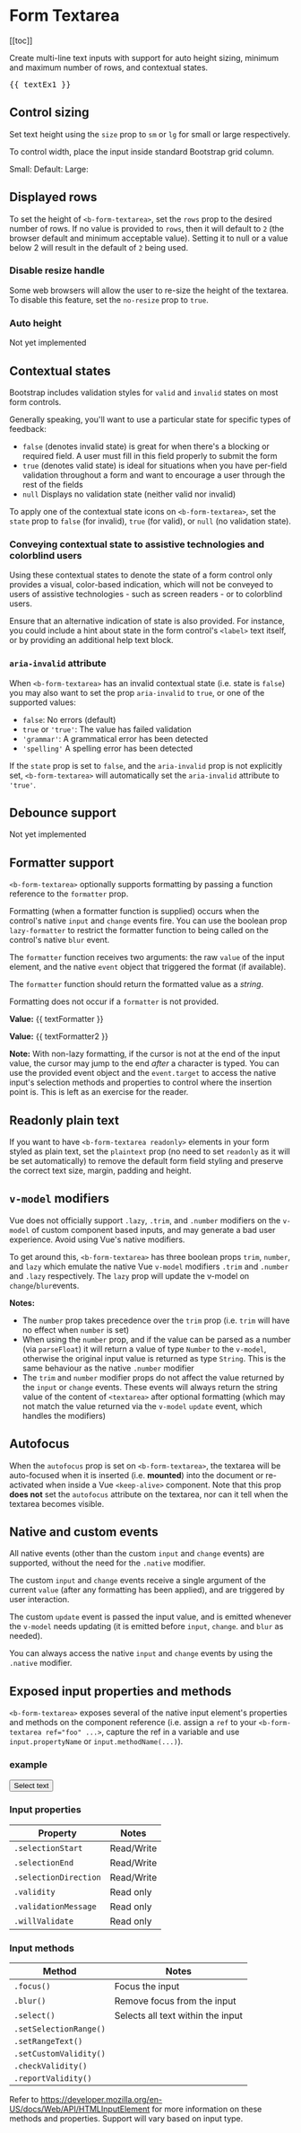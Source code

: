 # Form Textarea

<ClientOnly>
  <Teleport to=".bd-toc">

[[toc]]

  </Teleport>
</ClientOnly>

<div class="lead mb-5">

Create multi-line text inputs with support for auto height sizing, minimum and maximum number of rows, and contextual states.

</div>

<HighlightCard>
  <b-form-textarea
    id="textarea"
    v-model="textEx1"
    placeholder="Enter something..."
    rows="3"
    max-rows="6"
  ></b-form-textarea>
  <pre class="mt-3 mb-0">{{ textEx1 }}</pre>
  <template #html>

```vue
<template>
  <b-form-textarea
    id="textarea"
    v-model="textEx1"
    placeholder="Enter something..."
    rows="3"
    max-rows="6"
  ></b-form-textarea>

  <pre class="mt-3 mb-0">{{ textEx1 }}</pre>
</template>

<script setup lang="ts">
const textEx1 = ref()
</script>
```

  </template>
</HighlightCard>

## Control sizing

Set text height using the `size` prop to `sm` or `lg` for small or large respectively.

To control width, place the input inside standard Bootstrap grid column.

<HighlightCard>
  <b-row>
    <b-col sm="2">
      <label for="textarea-small">Small:</label>
    </b-col>
    <b-col sm="10">
      <b-form-textarea id="textarea-small" size="sm" placeholder="Small textarea"></b-form-textarea>
    </b-col>
  </b-row>
  <b-row class="mt-2">
    <b-col sm="2">
      <label for="textarea-default">Default:</label>
    </b-col>
    <b-col sm="10">
      <b-form-textarea id="textarea-default" placeholder="Default textarea"></b-form-textarea>
    </b-col>
  </b-row>
  <b-row class="mt-2">
    <b-col sm="2">
      <label for="textarea-large">Large:</label>
    </b-col>
    <b-col sm="10">
      <b-form-textarea id="textarea-large" size="lg" placeholder="Large textarea"></b-form-textarea>
    </b-col>
  </b-row>
  <template #html>

```vue-html
<b-row>
  <b-col sm="2">
    <label for="textarea-small">Small:</label>
  </b-col>
  <b-col sm="10">
    <b-form-textarea id="textarea-small" size="sm" placeholder="Small textarea"></b-form-textarea>
  </b-col>
</b-row>

<b-row class="mt-2">
  <b-col sm="2">
    <label for="textarea-default">Default:</label>
  </b-col>
  <b-col sm="10">
    <b-form-textarea id="textarea-default" placeholder="Default textarea"></b-form-textarea>
  </b-col>
</b-row>

<b-row class="mt-2">
  <b-col sm="2">
    <label for="textarea-large">Large:</label>
  </b-col>
  <b-col sm="10">
    <b-form-textarea id="textarea-large" size="lg" placeholder="Large textarea"></b-form-textarea>
  </b-col>
</b-row>
```

  </template>
</HighlightCard>

## Displayed rows

To set the height of `<b-form-textarea>`, set the `rows` prop to the desired number of rows. If no
value is provided to `rows`, then it will default to `2` (the browser default and minimum acceptable
value). Setting it to null or a value below 2 will result in the default of `2` being used.

<HighlightCard>
  <b-form-textarea id="textarea-rows" placeholder="Tall textarea" rows="8"></b-form-textarea>
  <template #html>

```vue
<b-form-textarea id="textarea-rows" placeholder="Tall textarea" rows="8"></b-form-textarea>
```

  </template>
</HighlightCard>

### Disable resize handle

Some web browsers will allow the user to re-size the height of the textarea. To disable this
feature, set the `no-resize` prop to `true`.

<HighlightCard>
  <b-form-textarea
    id="textarea-no-resize"
    placeholder="Fixed height textarea"
    rows="3"
    no-resize
  ></b-form-textarea>
  <template #html>

```vue
<b-form-textarea
  id="textarea-no-resize"
  placeholder="Fixed height textarea"
  rows="3"
  no-resize
></b-form-textarea>
```

  </template>
</HighlightCard>

### Auto height

Not yet implemented

## Contextual states

Bootstrap includes validation styles for `valid` and `invalid` states on most form controls.

Generally speaking, you'll want to use a particular state for specific types of feedback:

- `false` (denotes invalid state) is great for when there's a blocking or required field. A user
  must fill in this field properly to submit the form
- `true` (denotes valid state) is ideal for situations when you have per-field validation throughout
  a form and want to encourage a user through the rest of the fields
- `null` Displays no validation state (neither valid nor invalid)

To apply one of the contextual state icons on `<b-form-textarea>`, set the `state` prop to `false`
(for invalid), `true` (for valid), or `null` (no validation state).

<HighlightCard>
  <b-form-textarea
    id="textarea-state"
    v-model="textStates"
    :state="textStates.length >= 10"
    placeholder="Enter at least 10 characters"
    rows="3"
  ></b-form-textarea>
  <template #html>

```vue
<template>
  <b-form-textarea
    id="textarea-state"
    v-model="textStates"
    :state="textStates.length >= 10"
    placeholder="Enter at least 10 characters"
    rows="3"
  ></b-form-textarea>
</template>

<script setup lang="ts">
const textStates = ref('')
</script>
```

  </template>
</HighlightCard>

### Conveying contextual state to assistive technologies and colorblind users

Using these contextual states to denote the state of a form control only provides a visual,
color-based indication, which will not be conveyed to users of assistive technologies - such as
screen readers - or to colorblind users.

Ensure that an alternative indication of state is also provided. For instance, you could include a
hint about state in the form control's `<label>` text itself, or by providing an additional help
text block.

### `aria-invalid` attribute

When `<b-form-textarea>` has an invalid contextual state (i.e. state is `false`) you may also want
to set the prop `aria-invalid` to `true`, or one of the supported values:

- `false`: No errors (default)
- `true` or `'true'`: The value has failed validation
- `'grammar'`: A grammatical error has been detected
- `'spelling'` A spelling error has been detected

If the `state` prop is set to `false`, and the `aria-invalid` prop is not explicitly set,
`<b-form-textarea>` will automatically set the `aria-invalid` attribute to `'true'`.

## Debounce support

Not yet implemented

## Formatter support

`<b-form-textarea>` optionally supports formatting by passing a function reference to the `formatter` prop.

Formatting (when a formatter function is supplied) occurs when the control's native `input` and
`change` events fire. You can use the boolean prop `lazy-formatter` to restrict the formatter
function to being called on the control's native `blur` event.

The `formatter` function receives two arguments: the raw `value` of the input element, and the
native `event` object that triggered the format (if available).

The `formatter` function should return the formatted value as a _string_.

Formatting does not occur if a `formatter` is not provided.

<HighlightCard>
  <b-form-group
    label="Textarea with formatter (on input)"
    label-for="textarea-formatter"
    description="We will convert your text to lowercase instantly"
    class="mb-0"
  >
    <b-form-textarea
      id="textarea-formatter"
      v-model="textFormatter"
      placeholder="Enter your text"
      :formatter="formatter"
    ></b-form-textarea>
  </b-form-group>
  <p style="white-space: pre-line"><b>Value:</b> {{ textFormatter }}</p>
  <b-form-group
    label="Textarea with lazy formatter (on blur)"
    label-for="textarea-lazy"
    description="This one is a little lazy!"
    class="mb-0"
  >
    <b-form-textarea
      id="textarea-lazy"
      v-model="textFormatter2"
      placeholder="Enter your text"
      lazy-formatter
      :formatter="formatter"
    ></b-form-textarea>
  </b-form-group>
  <p class="mb-0" style="white-space: pre-line"><b>Value:</b> {{ textFormatter2 }}</p>
  <template #html>

```vue
<template>
  <b-form-group
    label="Textarea with formatter (on input)"
    label-for="textarea-formatter"
    description="We will convert your text to lowercase instantly"
    class="mb-0"
  >
    <b-form-textarea
      id="textarea-formatter"
      v-model="textFormatter"
      placeholder="Enter your text"
      :formatter="formatter"
    ></b-form-textarea>
  </b-form-group>

  <p style="white-space: pre-line"><b>Value:</b> {{ textFormatter }}</p>

  <b-form-group
    label="Textarea with lazy formatter (on blur)"
    label-for="textarea-lazy"
    description="This one is a little lazy!"
    class="mb-0"
  >
    <b-form-textarea
      id="textarea-lazy"
      v-model="textFormatter2"
      placeholder="Enter your text"
      lazy-formatter
      :formatter="formatter"
    ></b-form-textarea>
  </b-form-group>

  <p class="mb-0" style="white-space: pre-line"><b>Value:</b> {{ textFormatter2 }}</p>
</template>

<script setup lang="ts">
const textFormatter = ref('')
const textFormatter2 = ref('')

const formatter = (value) => value.toLowerCase()
</script>
```

  </template>
</HighlightCard>

**Note:** With non-lazy formatting, if the cursor is not at the end of the input value, the cursor
may jump to the end _after_ a character is typed. You can use the provided event object and the
`event.target` to access the native input's selection methods and properties to control where the
insertion point is. This is left as an exercise for the reader.

## Readonly plain text

If you want to have `<b-form-textarea readonly>` elements in your form styled as plain text, set the
`plaintext` prop (no need to set `readonly` as it will be set automatically) to remove the default
form field styling and preserve the correct text size, margin, padding and height.

<HighlightCard>
  <b-form-textarea id="textarea-plaintext" plaintext :model-value="textReadOnly"></b-form-textarea>
  <template #html>

```vue
<template>
  <b-form-textarea id="textarea-plaintext" plaintext :model-value="textReadOnly"></b-form-textarea>
</template>

<script setup lang="ts">
const textReadOnly = "This is some text.\nIt is read only and doesn't look like an input."
</script>
```

  </template>
</HighlightCard>

## `v-model` modifiers

Vue does not officially support `.lazy`, `.trim`, and `.number` modifiers on the `v-model` of custom
component based inputs, and may generate a bad user experience. Avoid using Vue's native modifiers.

To get around this, `<b-form-textarea>` has three boolean props `trim`, `number`, and `lazy` which
emulate the native Vue `v-model` modifiers `.trim` and `.number` and `.lazy` respectively. The
`lazy` prop will update the v-model on `change`/`blur`events.

**Notes:**

- The `number` prop takes precedence over the `trim` prop (i.e. `trim` will have no effect when
  `number` is set)
- When using the `number` prop, and if the value can be parsed as a number (via `parseFloat`) it
  will return a value of type `Number` to the `v-model`, otherwise the original input value is
  returned as type `String`. This is the same behaviour as the native `.number` modifier
- The `trim` and `number` modifier props do not affect the value returned by the `input` or `change`
  events. These events will always return the string value of the content of `<textarea>` after
  optional formatting (which may not match the value returned via the `v-model` `update` event,
  which handles the modifiers)

## Autofocus

When the `autofocus` prop is set on `<b-form-textarea>`, the textarea will be auto-focused when it
is inserted (i.e. **mounted**) into the document or re-activated when inside a Vue `<keep-alive>`
component. Note that this prop **does not** set the `autofocus` attribute on the textarea, nor can
it tell when the textarea becomes visible.

## Native and custom events

All native events (other than the custom `input` and `change` events) are supported, without the
need for the `.native` modifier.

The custom `input` and `change` events receive a single argument of the current `value` (after any
formatting has been applied), and are triggered by user interaction.

The custom `update` event is passed the input value, and is emitted whenever the `v-model` needs
updating (it is emitted before `input`, `change`. and `blur` as needed).

You can always access the native `input` and `change` events by using the `.native` modifier.

## Exposed input properties and methods

`<b-form-textarea>` exposes several of the native input element's properties and methods on the
component reference (i.e. assign a `ref` to your `<b-form-textarea ref="foo" ...>`, capture the ref in a variable and use
`input.propertyName` or `input.methodName(...)`).

### example

<HighlightCard>
  <b-form-textarea
    id="textarea"
    ref="textArea"
    v-model="textSelectEx"
    placeholder="Enter something..."
    rows="3"
    max-rows="6"
  ></b-form-textarea>
  <button class="btn btn-primary mt-1" @click="selectText">Select text</button>
  <template #html>

```vue
<template>
  <b-form-textarea
    id="textarea"
    ref="textArea"
    v-model="textSelectEx"
    placeholder="Enter something..."
    rows="3"
    max-rows="6"
  ></b-form-textarea>

  <button class="btn btn-primary mt-1" @click="selectText">Select text</button>
</template>

<script setup lang="ts">
const textSelectEx = ref('')
const textArea = ref<HTMLElement>(null)

const selectText = () => {
  textArea.value.input.select()
}
</script>
```

  </template>
</HighlightCard>

### Input properties

| Property              | Notes      |
| --------------------- | ---------- |
| `.selectionStart`     | Read/Write |
| `.selectionEnd`       | Read/Write |
| `.selectionDirection` | Read/Write |
| `.validity`           | Read only  |
| `.validationMessage`  | Read only  |
| `.willValidate`       | Read only  |

### Input methods

| Method                 | Notes                             |
| ---------------------- | --------------------------------- |
| `.focus()`             | Focus the input                   |
| `.blur()`              | Remove focus from the input       |
| `.select()`            | Selects all text within the input |
| `.setSelectionRange()` |                                   |
| `.setRangeText()`      |                                   |
| `.setCustomValidity()` |                                   |
| `.checkValidity()`     |                                   |
| `.reportValidity()`    |                                   |

Refer to https://developer.mozilla.org/en-US/docs/Web/API/HTMLInputElement for more information on
these methods and properties. Support will vary based on input type.

<ComponentReference :data="data" />

<script setup lang="ts">
import {data} from '../../data/components/formTextarea.data'
import {ref, computed} from 'vue'
import ComponentReference from '../../components/ComponentReference.vue'
import HighlightCard from '../../components/HighlightCard.vue'
import {BFormGroup, BRow, BCol, BFormTextarea, BCard, BCardBody} from 'bootstrap-vue-next'

const textEx1 = ref()
const textStates = ref('')

const textFormatter = ref('')
const textFormatter2 = ref('')

const formatter = (value) => value.toLowerCase()

const textReadOnly = "This is some text.\nIt is read only and doesn't look like an input."

const textSelectEx = ref('')
const textArea = ref<HTMLElement>(null)
const selectText = () => {
  textArea.value.input.select()
}
</script>

